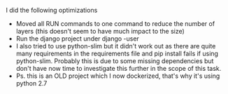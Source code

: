 I did the following optimizations

* Moved all RUN commands to one command to reduce the number of layers (this doesn't seem to have much impact to the size)
* Run the django project under django -user
* I also tried to use python-slim but it didn't work out as there are quite many requirements in the requirements file and pip install fails if using python-slim. Probably this is due to some missing dependencies but don't have now time to investigate this further in the scope of this task.
* Ps. this is an OLD project which I now dockerized, that's why it's using python 2.7